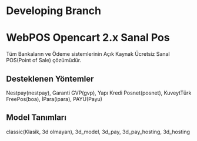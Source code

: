 # Developing Branch
# WebPOS Opencart 2.x Sanal Pos
Tüm Bankaların ve Ödeme sistemlerinin Açık Kaynak Ücretsiz Sanal POS(Point of Sale) çözümüdür.

Desteklenen Yöntemler
---------------------
Nestpay(nestpay),
Garanti GVP(gvp),
Yapı Kredi Posnet(posnet),
KuveytTürk FreePos(boa),
İPara(ipara),
PAYU(Payu)

Model Tanımları
---------------
classic(Klasik, 3d olmayan),
3d_model,
3d_pay,
3d_pay_hosting,
3d_hosting
